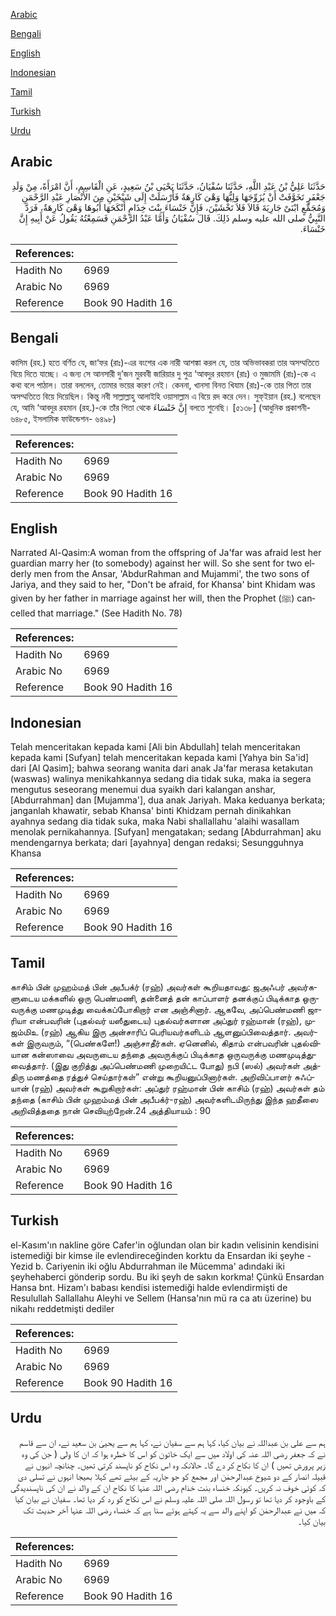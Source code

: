 [Arabic](#arabic)

[Bengali](#bengali)

[English](#english)

[Indonesian](#indonesian)

[Tamil](#tamil)

[Turkish](#turkish)

[Urdu](#urdu)

## Arabic


<div dir="rtl" lang="ar" style={{fontSize:'larger',backgroundColor:'#f8f9fa',padding:20}}>
حَدَّثَنَا عَلِيُّ بْنُ عَبْدِ اللَّهِ، حَدَّثَنَا سُفْيَانُ، حَدَّثَنَا يَحْيَى بْنُ سَعِيدٍ، عَنِ الْقَاسِمِ، أَنَّ امْرَأَةً، مِنْ وَلَدِ جَعْفَرٍ تَخَوَّفَتْ أَنْ يُزَوِّجَهَا وَلِيُّهَا وَهْىَ كَارِهَةٌ فَأَرْسَلَتْ إِلَى شَيْخَيْنِ مِنَ الأَنْصَارِ عَبْدِ الرَّحْمَنِ وَمُجَمِّعٍ ابْنَىْ جَارِيَةَ قَالاَ فَلاَ تَخْشَيْنَ، فَإِنَّ خَنْسَاءَ بِنْتَ خِذَامٍ أَنْكَحَهَا أَبُوهَا وَهْىَ كَارِهَةٌ، فَرَدَّ النَّبِيُّ صلى الله عليه وسلم ذَلِكَ‏.‏ قَالَ سُفْيَانُ وَأَمَّا عَبْدُ الرَّحْمَنِ فَسَمِعْتُهُ يَقُولُ عَنْ أَبِيهِ إِنَّ خَنْسَاءَ‏.‏
</div>
<div style={{backgroundColor:'#f8f9fa',padding:20, marginBottom: 10}}><table> <thead> <tr> <th>References:</th> <th></th> </tr> </thead> <tbody><tr><td>Hadith No</td><td>6969</td></tr><tr><td>Arabic No</td><td>6969</td></tr><tr><td>Reference</td><td>Book 90 Hadith 16</td></tr></tbody></table></div>

## Bengali


<div dir="ltr" lang="bn" style={{fontSize:'larger',backgroundColor:'#f8f9fa',padding:20}}>
কাসিম (রহ.) হতে বর্ণিত যে, জা‘ফর (রাঃ)-এর বংশের এক নারী আশঙ্কা করল যে, তার অভিভাবকরা তার অসম্মতিতে বিয়ে দিতে যাচ্ছে। এ জন্য সে আনসারী দু’জন মুরববী জারিয়ার দু পুত্র ‘আবদুর রহমান (রাঃ) ও মুজামমি (রাঃ)-কে এ কথা বলে পাঠাল। তারা বললেন, তোমার ভয়ের কারণ নেই। কেননা, খানসা বিনত খিযাম (রাঃ)-কে তার পিতা তার অসম্মতিতে বিয়ে দিয়েছিল। কিন্তু নবী সাল্লাল্লাহু আলাইহি ওয়াসাল্লাম এ বিয়ে রদ করে দেন। সুফ্ইয়ান (রহ.) বলেছেন যে, আমি ‘আবদুর রহমান (রহ.)-কে তাঁর পিতা থেকে إِنَّ خَنْسَاءَ বলতে শুনেছি। [৫১৩৮] (আধুনিক প্রকাশনী- ৬৪৮৫, ইসলামিক ফাউন্ডেশন- ৬৪৯৮)
</div>
<div style={{backgroundColor:'#f8f9fa',padding:20, marginBottom: 10}}><table> <thead> <tr> <th>References:</th> <th></th> </tr> </thead> <tbody><tr><td>Hadith No</td><td>6969</td></tr><tr><td>Arabic No</td><td>6969</td></tr><tr><td>Reference</td><td>Book 90 Hadith 16</td></tr></tbody></table></div>

## English


<div dir="ltr" lang="en" style={{fontSize:'larger',backgroundColor:'#f8f9fa',padding:20}}>
Narrated Al-Qasim:A woman from the offspring of Ja'far was afraid lest her guardian marry her (to somebody) against her will. So she sent for two elderly men from the Ansar, 'AbdurRahman and Mujammi', the two sons of Jariya, and they said to her, "Don't be afraid, for Khansa' bint Khidam was given by her father in marriage against her will, then the Prophet (ﷺ) cancelled that marriage." (See Hadith No. 78)
</div>
<div style={{backgroundColor:'#f8f9fa',padding:20, marginBottom: 10}}><table> <thead> <tr> <th>References:</th> <th></th> </tr> </thead> <tbody><tr><td>Hadith No</td><td>6969</td></tr><tr><td>Arabic No</td><td>6969</td></tr><tr><td>Reference</td><td>Book 90 Hadith 16</td></tr></tbody></table></div>

## Indonesian


<div dir="ltr" lang="id" style={{fontSize:'larger',backgroundColor:'#f8f9fa',padding:20}}>
Telah menceritakan kepada kami [Ali bin Abdullah] telah menceritakan kepada kami [Sufyan] telah menceritakan kepada kami [Yahya bin Sa'id] dari [Al Qasim]; bahwa seorang wanita dari anak Ja'far merasa ketakutan (waswas) walinya menikahkannya sedang dia tidak suka, maka ia segera mengutus seseorang menemui dua syaikh dari kalangan anshar, [Abdurrahman] dan [Mujamma'], dua anak Jariyah. Maka keduanya berkata; janganlah khawatir, sebab Khansa' binti Khidzam pernah dinikahkan ayahnya sedang dia tidak suka, maka Nabi shallallahu 'alaihi wasallam menolak pernikahannya. [Sufyan] mengatakan; sedang [Abdurrahman] aku mendengarnya berkata; dari [ayahnya] dengan redaksi; Sesungguhnya Khansa
</div>
<div style={{backgroundColor:'#f8f9fa',padding:20, marginBottom: 10}}><table> <thead> <tr> <th>References:</th> <th></th> </tr> </thead> <tbody><tr><td>Hadith No</td><td>6969</td></tr><tr><td>Arabic No</td><td>6969</td></tr><tr><td>Reference</td><td>Book 90 Hadith 16</td></tr></tbody></table></div>

## Tamil


<div dir="ltr" lang="ta" style={{fontSize:'larger',backgroundColor:'#f8f9fa',padding:20}}>
காசிம் பின் முஹம்மத் பின் அபீபக்ர் (ரஹ்) அவர்கள் கூறியதாவது: ஜஅஃபர் அவர்களுடைய மக்களில் ஒரு பெண்மணி, தன்னைத் தன் காப்பாளர் தனக்குப் பிடிக்காத ஒருவருக்கு மணமுடித்து வைக்கப்போகிறார் என அஞ்சினார். ஆகவே, அப்பெண்மணி ஜாரியா என்பவரின் (புதல்வர் யஸீதுடைய) புதல்வர்களான அப்துர் ரஹ்மான் (ரஹ்), முஜம்மிஉ (ரஹ்) ஆகிய இரு அன்சாரிப் பெரியவர்களிடம் ஆளனுப்பிவைத்தார். அவர்கள் இருவரும், “(பெண்களே!) அஞ்சாதீர்கள். ஏனெனில், கிதாம் என்பவரின் புதல்வியான கன்ஸாவை அவருடைய தந்தை அவருக்குப் பிடிக்காத ஒருவருக்கு மணமுடித்துவைத்தார். (இது குறித்து அப்பெண்மணி முறையிட்ட போது) நபி (ஸல்) அவர்கள் அத்திரு மணத்தை ரத்துச் செய்தார்கள்” என்று கூறியனுப்பினார்கள். அறிவிப்பாளர் சுஃப்யான் (ரஹ்) அவர்கள் கூறுகிறார்கள்: அப்துர் ரஹ்மான் பின் காசிம் (ரஹ்) அவர்கள் தம் தந்தை (காசிம் பின் முஹம்மத் பின் அபீபக்ர்-ரஹ்) அவர்களிடமிருந்து இந்த ஹதீஸை அறிவித்ததை நான் செவியுற்றேன்.24 அத்தியாயம் : 90
</div>
<div style={{backgroundColor:'#f8f9fa',padding:20, marginBottom: 10}}><table> <thead> <tr> <th>References:</th> <th></th> </tr> </thead> <tbody><tr><td>Hadith No</td><td>6969</td></tr><tr><td>Arabic No</td><td>6969</td></tr><tr><td>Reference</td><td>Book 90 Hadith 16</td></tr></tbody></table></div>

## Turkish


<div dir="ltr" lang="tr" style={{fontSize:'larger',backgroundColor:'#f8f9fa',padding:20}}>
el-Kasım'ın nakline göre Cafer'in oğlundan olan bir kadın velisinin kendisini istemediği bir kimse ile evlendireceğinden korktu da Ensardan iki şeyhe -Yezid b. Cariyenin iki oğlu Abdurrahman ile Mücemma' adındaki iki şeyhehaberci gönderip sordu. Bu iki şeyh de sakın korkma! Çünkü Ensardan Hansa bnt. Hizam'ı babası kendisi istemediği halde evlendirmişti de Resulullah Sallallahu Aleyhi ve Sellem (Hansa'nın mü ra ca atı üzerine) bu nikahı reddetmişti dediler
</div>
<div style={{backgroundColor:'#f8f9fa',padding:20, marginBottom: 10}}><table> <thead> <tr> <th>References:</th> <th></th> </tr> </thead> <tbody><tr><td>Hadith No</td><td>6969</td></tr><tr><td>Arabic No</td><td>6969</td></tr><tr><td>Reference</td><td>Book 90 Hadith 16</td></tr></tbody></table></div>

## Urdu


<div dir="rtl" lang="ur" style={{fontSize:'larger',backgroundColor:'#f8f9fa',padding:20}}>
ہم سے علی بن عبداللہ نے بیان کیا، کہا ہم سے سفیان نے، کہا ہم سے یحییٰ بن سعید نے، ان سے قاسم نے کہ جعفر رضی اللہ عنہ کی اولاد میں سے ایک خاتون کو اس کا خطرہ ہوا کہ ان کا ولی ( جن کی وہ زیر پرورش تھیں ) ان کا نکاح کر دے گا۔ حالانکہ وہ اس نکاح کو ناپسند کرتی تھیں۔ چنانچہ انہوں نے قبیلہ انصار کے دو شیوخ عبدالرحمٰن اور مجمع کو جو جاریہ کے بیٹے تھے کہلا بھیجا انہوں نے تسلی دی کہ کوئی خوف نہ کریں۔ کیونکہ خنساء بنت خذام رضی اللہ عنہا کا نکاح ان کے والد نے ان کی ناپسندیدگی کے باوجود کر دیا تھا تو رسول اللہ صلی اللہ علیہ وسلم نے اس نکاح کو رد کر دیا تھا۔ سفیان نے بیان کیا کہ میں نے عبدالرحمٰن کو اپنے والد سے یہ کہتے ہوئے سنا ہے کہ خنساء رضی اللہ عنہا آخر حدیث تک بیان کیا۔
</div>
<div style={{backgroundColor:'#f8f9fa',padding:20, marginBottom: 10}}><table> <thead> <tr> <th>References:</th> <th></th> </tr> </thead> <tbody><tr><td>Hadith No</td><td>6969</td></tr><tr><td>Arabic No</td><td>6969</td></tr><tr><td>Reference</td><td>Book 90 Hadith 16</td></tr></tbody></table></div>